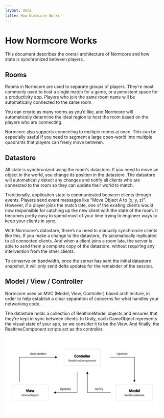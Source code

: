 ```yaml
---
layout: docs
title: How Normcore Works
---
```

# How Normcore Works
This document describes the overall architecture of Normcore and how state is synchronized between players.

## Rooms

Rooms in Normcore are used to separate groups of players. They’re most commonly used to host a single match for a game, or a persistent space for a productivity app. Players who join the same room name will be automatically connected to the same room.

You can create as many rooms as you’d like, and Normcore will automatically determine the ideal region to host the room based on the players who are connecting.

Normcore also supports connecting to multiple rooms at once. This can be especially useful if you need to segment a large open-world into multiple quadrants that players can freely move between.

## Datastore

All state is synchronized using the room's datastore. If you need to move an object in the world, you change its position in the datastore. The datastore will automatically detect any changes and notify all clients who are connected to the room so they can update their world to match.

Traditionally, application state is communicated between clients through events. Players send event messages like “Move Object A to (x, y, z)”. However, if a player joins the match late, one of the existing clients would now responsible for catching up the new client with the state of the room. It becomes pretty easy to spend most of your time trying to engineer ways to keep your clients in sync.

With Normcore’s datastore, there’s no need to manually synchronize clients like this. If you make a change to the datastore, it’s automatically replicated to all connected clients. And when a client joins a room late, the server is able to send them a complete copy of the datastore, without requiring any intervention from the other clients.

To conserve on bandwidth, once the server has sent the initial datastore snapshot, it will only send delta updates for the remainder of the session.

## Model / View / Controller

Normcore uses an MVC (Model, View, Controller) based architecture, in order to help establish a clear separation of concerns for what handles your networking code.

The datastore holds a collection of RealtimeModel objects and ensures that they’re kept in sync between clients. In Unity, each GameObject represents the visual state of your app, so we consider it to be the View. And finally, the RealtimeComponent scripts act as the controller.

![](./how-normcore-works/mvc-diagram.svg "A diagram of the MVC lifecycle that Normcore is modeled after, with the equivalent of each component in Realtime.")
